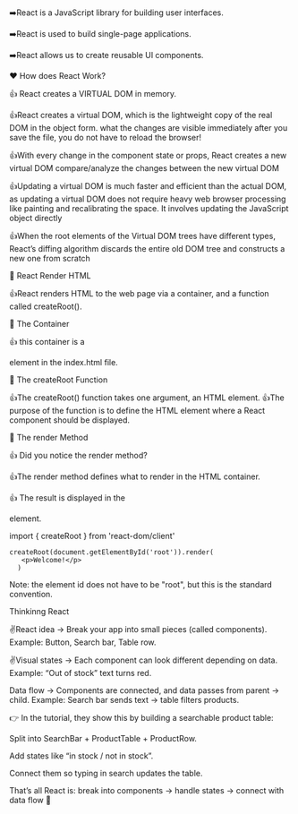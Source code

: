 ➡️React is a JavaScript library for building user interfaces.

➡️React is used to build single-page applications.

➡️React allows us to create reusable UI components.



❤️ How does React Work?

👍 React creates a VIRTUAL DOM in memory.

👍React creates a virtual DOM, which is the lightweight copy of the real DOM in the object form.
   what the changes are visible immediately after you save the file, you do not have to reload the browser!

👍With every change in the component state or props, React creates a new virtual DOM 
   compare/analyze the changes between the new virtual DOM

👍Updating a virtual DOM is much faster and efficient than 
  the actual DOM, as updating a virtual DOM does not require 
  heavy web browser processing like painting and recalibrating the space.
  It involves updating the JavaScript object directly

👍When the root elements of the Virtual DOM trees have different types,
   React’s diffing algorithm discards the entire old DOM tree and constructs a new one from scratch


👋 React Render HTML

   👍React renders HTML to the web page via a container, and a function called createRoot().

👋 The Container

   👍 this container is a <div id="root"></div> element in the index.html file.


👋 The createRoot Function

  👍The createRoot() function takes one argument, an HTML element.
  👍The purpose of the function is to define the HTML element where a React component should be displayed.




  👋 The render Method

  👍 Did you notice the render method?

  👍The render method defines what to render in the HTML container.

  👍 The result is displayed in the <div id="root"> element.


   import { createRoot } from 'react-dom/client'

    createRoot(document.getElementById('root')).render(
       <p>Welcome!</p>
      ) 

  Note: the element id does not have to be "root", but this is the standard convention.







Thinkinng React

✌️React idea → Break your app into small pieces (called components). 
Example: Button, Search bar, Table row.

 ✌️Visual states → Each component can look different depending on data. 
Example: “Out of stock” text turns red.

Data flow → Components are connected, and data passes from parent → child. 
Example: Search bar sends text → table filters products.



👉 In the tutorial, they show this by building a searchable product table:

Split into SearchBar + ProductTable + ProductRow.

Add states like “in stock / not in stock”.

Connect them so typing in search updates the table.

That’s all React is: break into components → handle states → connect with data flow 🚀